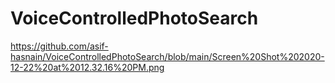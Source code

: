 # VoiceControlledPhotoSearch
https://github.com/asif-hasnain/VoiceControlledPhotoSearch/blob/main/Screen%20Shot%202020-12-22%20at%2012.32.16%20PM.png
